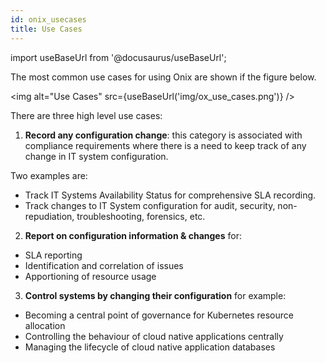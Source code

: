 ```yaml
---
id: onix_usecases
title: Use Cases
---
```

import useBaseUrl from '@docusaurus/useBaseUrl';

The most common use cases for using Onix are shown if the figure below.

<img alt="Use Cases" src={useBaseUrl('img/ox_use_cases.png')} />

There are three high level use cases:

1. **Record any configuration change**: this category is associated with compliance requirements where there is a need to 
keep track of any change in IT system configuration.

Two examples are:
- Track IT Systems Availability Status for comprehensive SLA recording.
- Track changes to IT System configuration for audit, security, non-repudiation, troubleshooting, forensics, etc.

2. **Report on configuration information & changes** for:
- SLA reporting
- Identification and correlation of issues
- Apportioning of resource usage

3. **Control systems by changing their configuration** for example:
- Becoming a central point of governance for Kubernetes resource allocation
- Controlling the behaviour of cloud native applications centrally
- Managing the lifecycle of cloud native application databases



